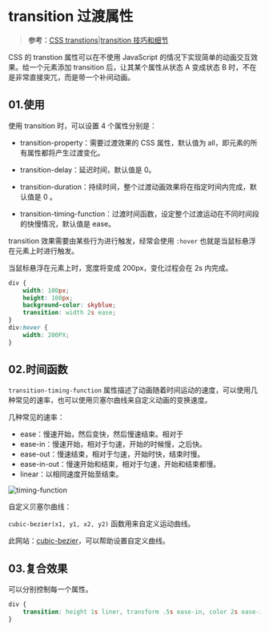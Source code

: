 # transition 过渡属性

> **参考：**[CSS transtions](https://www.w3schools.com/css/css3_transitions.asp)|[transition 技巧和细节](https://juejin.cn/post/6924114612799406093)

CSS 的 transtion 属性可以在不使用 JavaScript 的情况下实现简单的动画交互效果。给一个元素添加 transition 后，让其某个属性从状态 A 变成状态 B 时，不在是非常直接突兀，而是带一个补间动画。

## 01.使用

使用 transition 时，可以设置 4 个属性分别是：

- transition-property：需要过渡效果的 CSS 属性，默认值为 all，即元素的所有属性都将产生过渡变化。

- transition-delay：延迟时间，默认值是 0。
- transition-duration：持续时间，整个过渡动画效果将在指定时间内完成，默认值是 0 。
- transition-timing-function：过渡时间函数，设定整个过渡运动在不同时间段的快慢情况，默认值是 ease。

transition 效果需要由某些行为进行触发，经常会使用 `:hover`  也就是当鼠标悬浮在元素上时进行触发。

当鼠标悬浮在元素上时，宽度将变成 200px，变化过程会在 2s 内完成。

```css
div {
    width: 100px;
    height: 100px;
    background-color: skyblue;
    transition: width 2s ease;
}
div:hover {
    width: 200PX;
}
```

## 02.时间函数

`transition-timing-function` 属性描述了动画随着时间运动的速度，可以使用几种常见的速率，也可以使用贝塞尔曲线来自定义动画的变换速度。

几种常见的速率：

- ease：慢速开始，然后变快，然后慢速结束。相对于
- ease-in：慢速开始，相对于匀速，开始的时候慢，之后快。
- ease-out：慢速结束，相对于匀速，开始时快，结束时慢。
- ease-in-out：慢速开始和结束，相对于匀速，开始和结束都慢。
- linear：以相同速度开始至结束。

![timing-function](https://i.stack.imgur.com/qT6BD.png)

自定义贝塞尔曲线：

`cubic-bezier(x1, y1, x2, y2)` 函数用来自定义运动曲线。

此网站：[cubic-bezier](https://cubic-bezier.com/#.17,.67,.83,.67)，可以帮助设置自定义曲线。

## 03.复合效果

可以分别控制每一个属性。

```css
div {
    transition: height 1s liner, transform .5s ease-in, color 2s ease-in-out;
}
```








